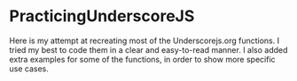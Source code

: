 # PracticingUnderscoreJS

Here is my attempt at recreating most of the Underscorejs.org functions. 
I tried my best to code them in a clear and easy-to-read manner. 
I also added extra examples for some of the functions, in order to show more specific use cases. 







